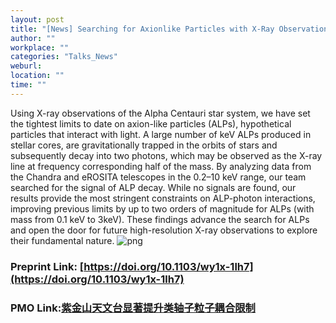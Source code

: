 ```yaml
---
layout: post
title: "[News] Searching for Axionlike Particles with X-Ray Observations of Alpha Centauri"
author: ""
workplace: ""
categories: "Talks_News"
weburl:
location: ""
time: ""
---
```



Using X-ray observations of the Alpha Centauri star system, we have set the tightest limits to date on axion-like particles (ALPs), hypothetical particles that interact with light. A large number of keV ALPs produced in stellar cores, are gravitationally trapped in the orbits of stars and subsequently decay into two photons, which may be observed as the X-ray line at frequency corresponding half of the mass. By analyzing data from the Chandra and eROSITA telescopes in the 0.2–10 keV range, our team searched for the signal of ALP decay. While no signals are found, our results provide the most stringent constraints on ALP-photon interactions, improving previous limits by up to two orders of magnitude for ALPs (with mass from 0.1 keV to 3keV). These findings advance the search for ALPs and open the door for future high-resolution X-ray observations to explore their fundamental nature.
![png](https://inspirehep.net/files/dc5e651f4dbbdced015fc9b4e4e81c28)

### Preprint Link: [https://doi.org/10.1103/wy1x-1lh7](https://doi.org/10.1103/wy1x-1lh7)
### PMO Link:[紫金山天文台显著提升类轴子粒子耦合限制](https://pmo.cas.cn/xwdt2019/kyjz2019/202506/t20250625_7874951.html)
